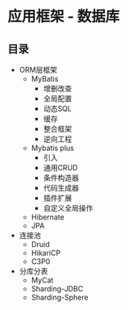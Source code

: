 # 应用框架 - 数据库


## 目录

* ORM层框架
  * MyBatis
    * 增删改查
    * 全局配置
    * 动态SQL
    * 缓存
    * 整合框架
    * 逆向工程
  * Mybatis plus
    * 引入
    * 通用CRUD
    * 条件构造器
    * 代码生成器
    * 插件扩展
    * 自定义全局操作
  * Hibernate
  * JPA
* 连接池
  * Druid
  * HikariCP
  * C3P0
* 分库分表
  * MyCat
  * Sharding-JDBC
  * Sharding-Sphere
